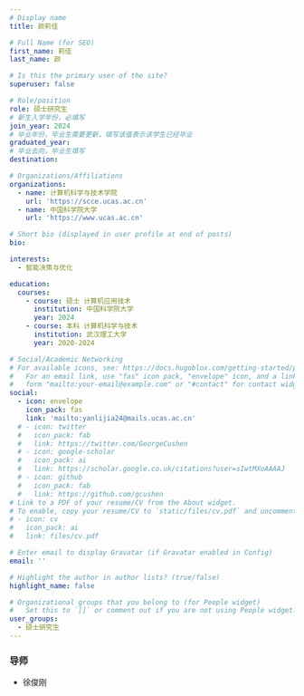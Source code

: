 ```yaml
---
# Display name
title: 颜莉佳

# Full Name (for SEO)
first_name: 莉佳
last_name: 颜

# Is this the primary user of the site?
superuser: false

# Role/position
role: 硕士研究生
# 新生入学年份，必填写
join_year: 2024
# 毕业年份，毕业生需要更新，填写该值表示该学生已经毕业
graduated_year: 
# 毕业去向，毕业生填写
destination:  

# Organizations/Affiliations
organizations:
  - name: 计算机科学与技术学院
    url: 'https://scce.ucas.ac.cn'  
  - name: 中国科学院大学
    url: 'https://www.ucas.ac.cn'

# Short bio (displayed in user profile at end of posts)
bio: 

interests:
  - 智能决策与优化

education:
  courses:
    - course: 硕士 计算机应用技术
      institution: 中国科学院大学
      year: 2024
    - course: 本科 计算机科学与技术
      institution: 武汉理工大学
      year: 2020-2024

# Social/Academic Networking
# For available icons, see: https://docs.hugoblox.com/getting-started/page-builder/#icons
#   For an email link, use "fas" icon pack, "envelope" icon, and a link in the
#   form "mailto:your-email@example.com" or "#contact" for contact widget.
social:
  - icon: envelope
    icon_pack: fas
    link: 'mailto:yanlijia24@mails.ucas.ac.cn'
  # - icon: twitter
  #   icon_pack: fab
  #   link: https://twitter.com/GeorgeCushen
  # - icon: google-scholar
  #   icon_pack: ai
  #   link: https://scholar.google.co.uk/citations?user=sIwtMXoAAAAJ
  # - icon: github
  #   icon_pack: fab
  #   link: https://github.com/gcushen
# Link to a PDF of your resume/CV from the About widget.
# To enable, copy your resume/CV to `static/files/cv.pdf` and uncomment the lines below.
# - icon: cv
#   icon_pack: ai
#   link: files/cv.pdf

# Enter email to display Gravatar (if Gravatar enabled in Config)
email: ''

# Highlight the author in author lists? (true/false)
highlight_name: false

# Organizational groups that you belong to (for People widget)
#   Set this to `[]` or comment out if you are not using People widget.
user_groups:
  - 硕士研究生
---
```

### 导师
- 徐俊刚

